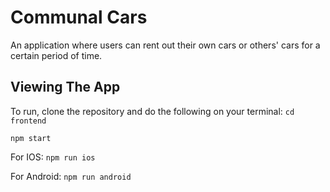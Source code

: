# Communal Cars

An application where users can rent out their own cars or others' cars for a certain period of time.

## Viewing The App
To run, clone the repository and do the following on your terminal:
`cd frontend`

`npm start`

For IOS:
`npm run ios`

For Android: 
`npm run android`